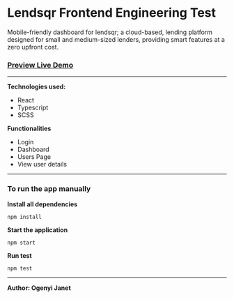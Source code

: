 # Lendsqr Frontend Engineering Test

Mobile-friendly dashboard for lendsqr; a cloud-based, lending platform designed for small and medium-sized lenders, providing smart features at a zero upfront cost.

### [Preview Live Demo](https://janet-ogenyi-lendsqr-fe-test.netlify.app/)

---

**Technologies used:**

- React
- Typescript
- SCSS

**Functionalities**

- Login
- Dashboard
- Users Page
- View user details

---

### To run the app manually

**Install all dependencies**

```
npm install
```

**Start the application**

```
npm start
```

**Run test**

```
npm test
```

---

**Author: Ogenyi Janet**
